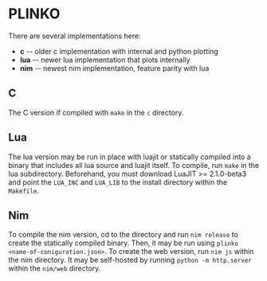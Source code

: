 PLINKO
======

There are several implementations here:

* **c** -- older c implementation with internal and python plotting
* **lua** -- newer lua implementation that plots internally
* **nim** -- newest nim implementation, feature parity with lua

C
---

The C version if compiled with `make` in the `c` directory.

Lua
---

The lua version may be run in place with luajit or statically compiled
into a binary that includes all lua source and luajit itself. To compile,
run `make` in the lua subdirectory. Beforehand, you must download 
LuaJIT >= 2.1.0-beta3 and point the `LUA_INC` and `LUA_LIB` to the install
directory within the `Makefile`.

Nim
---

To compile the nim version, cd to the directory and run `nim release`
to create the statically compiled binary. Then, it may be run using
`plinko <name-of-coniguration.json>`. To create the web version,
run `nim js` within the nim directory. It may be self-hosted by
running `python -m http.server` within the `nim/web` directory.